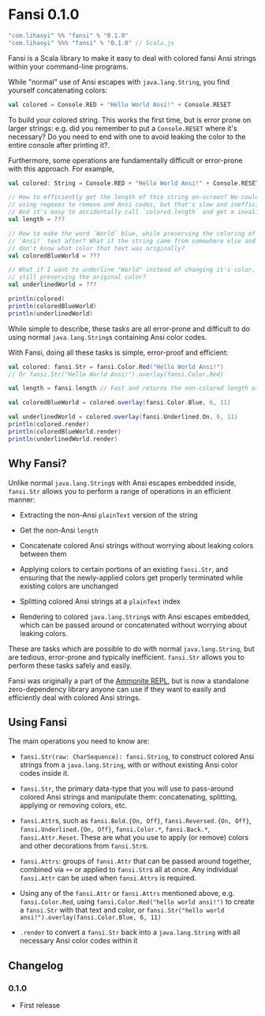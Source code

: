 Fansi 0.1.0
===========

```scala
"com.lihaoyi" %% "fansi" % "0.1.0"
"com.lihaoyi" %%% "fansi" % "0.1.0" // Scala.js
```

Fansi is a Scala library to make it easy to deal with colored fansi Ansi 
strings within your command-line programs. 

While "normal" use of Ansi escapes with `java.lang.String`, you find yourself 
concatenating colors:

```scala
val colored = Console.RED + "Hello World Ansi!" + Console.RESET
```

To build your colored string. This works the first time, but is error prone
on larger strings: e.g. did you remember to put a `Console.RESET` where it's
necessary? Do you need to end with one to avoid leaking the color to the entire
console after printing it?.

Furthermore, some operations are fundamentally difficult or error-prone with
this approach. For example,

```scala
val colored: String = Console.RED + "Hello World Ansi!" + Console.RESET

// How to efficiently get the length of this string on-screen? We could try
// using regexes to remove and Ansi codes, but that's slow and inefficient. 
// And it's easy to accidentally call `colored.length` and get a invalid length
val length = ??? 

// How to make the word `World` blue, while preserving the coloring of the 
// `Ansi!` text after? What if the string came from somewhere else and you 
// don't know what color that text was originally?
val coloredBlueWorld = ??? 

// What if I want to underline "World" instead of changing it's color, while
// still preserving the original color?
val underlinedWorld = ???

println(colored)
println(coloredBlueWorld)
println(underlinedWorld)
```

While simple to describe, these tasks are all error-prone and difficult to
do using normal `java.lang.String`s containing Ansi color codes.

With Fansi, doing all these tasks is simple, error-proof and efficient:

```scala
val colored: fansi.Str = fansi.Color.Red("Hello World Ansi!")
// Or fansi.Str("Hello World Ansi!").overlay(fansi.Color.Red) 

val length = fansi.length // Fast and returns the non-colored length of string

val coloredBlueWorld = colored.overlay(fansi.Color.Blue, 6, 11)

val underlinedWorld = colored.overlay(fansi.Underlined.On, 6, 11)
println(colored.render)
println(coloredBlueWorld.render)
println(underlinedWorld.render)
```

Why Fansi?
----------

Unlike normal `java.lang.String`s with Ansi escapes embedded inside,
`fansi.Str` allows you to perform a range of operations in an efficient
manner:

- Extracting the non-Ansi `plainText` version of the string

- Get the non-Ansi `length`

- Concatenate colored Ansi strings without worrying about leaking
  colors between them

- Applying colors to certain portions of an existing `fansi.Str`,
  and ensuring that the newly-applied colors get properly terminated
  while existing colors are unchanged

- Splitting colored Ansi strings at a `plainText` index

- Rendering to colored `java.lang.String`s with Ansi escapes embedded,
  which can be passed around or concatenated without worrying about
  leaking colors.

These are tasks which are possible to do with normal `java.lang.String`,
but are tedious, error-prone and typically inefficient. `fansi.Str`
allows you to perform these tasks safely and easily.

Fansi was originally a part of the [Ammonite REPL](http://www.lihaoyi.com/Ammonite/),
but is now a standalone zero-dependency library anyone can use if they want
to easily and efficiently deal with colored Ansi strings.

Using Fansi
-----------

The main operations you need to know are:

- `fansi.Str(raw: CharSequence): fansi.String`, to construct colored
  Ansi strings from a `java.lang.String`, with or without existing Ansi
  color codes inside it.

- `fansi.Str`, the primary data-type that you will use to pass-around
  colored Ansi strings and manipulate them: concatenating, splitting,
  applying or removing colors, etc.

- `fansi.Attr`s, such as `fansi.Bold.{On, Off}`, `fansi.Reversed.{On, Off}`, 
  `fansi.Underlined.{On, Off}`, `fansi.Color.*`, `fansi.Back.*`, 
  `fansi.Attr.Reset`. These are what you use to apply (or remove) colors and 
  other decorations from `fansi.Str`s.
  
- `fansi.Attrs`: groups of `fansi.Attr` that can be passed around together,
  combined via `++` or applied to `fansi.Str`s all at once. Any individual
  `fansi.Attr` can be used when `fansi.Attrs` is required.
  
- Using any of the `fansi.Attr` or `fansi.Attrs` mentioned above, e.g. 
  `fansi.Color.Red`, using `fansi.Color.Red("hello world ansi!")` to create a 
  `fansi.Str` with that text and color, or 
  `fansi.Str("hello world ansi!").overlay(fansi.Color.Blue, 6, 11)`

- `.render` to convert a `fansi.Str` back into a `java.lang.String` with all
  necessary Ansi color codes within it
  
Changelog
---------

### 0.1.0

- First release
